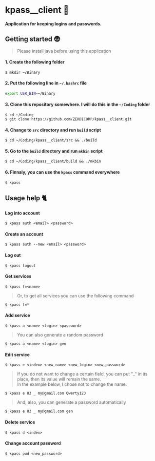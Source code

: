 # kpass__client :peach:
#### Application for keeping logins and passwords.

## Getting started :fearful:

> Please install java before using this application

#### 1. Create the following folder
```
$ mkdir ~/Binary
```
#### 2. Put the following line in `~/.bashrc` file
```bash
export USR_BIN=~/Binary
```
#### 3. Clone this repository somewhere. I will do this in the `~/Coding` folder
```
$ cd ~/Coding
$ git clone https://github.com/ZERDICORP/kpass__client.git
```
#### 4. Change to `src` directory and run `build` script
```
$ cd ~/Coding/kpass__client/src && ./build
```
#### 5. Go to the `build` directory and run `mkbin` script
```
$ cd ~/Coding/kpass__client/build && ./mkbin
```
#### 6. Finnaly, you can use the `kpass` command everywhere
```
$ kpass
```
## Usage help :cat2:

#### Log into account
```
$ kpass auth <email> <password>
```
#### Create an account
```
$ kpass auth --new <email> <password>
```
#### Log out
```
$ kpass logout
```
#### Get services
```
$ kpass f=<name>
```
> Or, to get all services you can use the following command
```
$ kpass f=*
```
#### Add service
```
$ kpass a <name> <login> <password>
```
> You can also generate a random password
```
$ kpass a <name> <login> gen
```
#### Edit service
```
$ kpass e <index> <new_name> <new_login> <new_password>
```
> If you do not want to change a certain field, you can put "_" in its place, then its value will remain the same.  
> In the example below, I chose not to change the name.
```
$ kpass e 83 _ my@gmail.com Qwerty123
```
> And, also, you can generate a password automatically
```
$ kpass e 83 _ my@gmail.com gen
```
#### Delete service
```
$ kpass d <index>
```
#### Change account password
```
$ kpass pwd <new_password>
```
